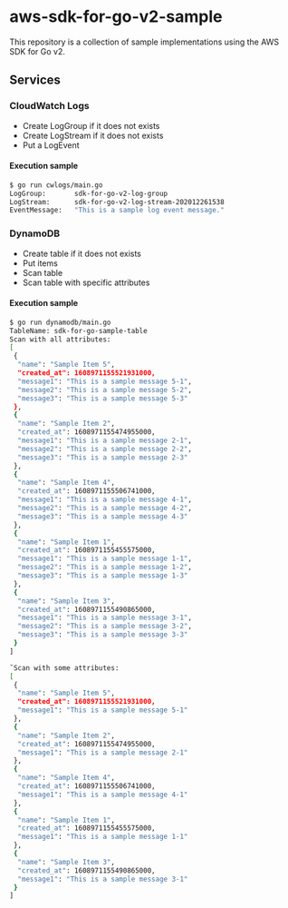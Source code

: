 aws-sdk-for-go-v2-sample
===

This repository is a collection of sample implementations using the AWS SDK for Go v2.

## Services

### CloudWatch Logs

- Create LogGroup if it does not exists
- Create LogStream if it does not exists
- Put a LogEvent

#### Execution sample

```bash
$ go run cwlogs/main.go
LogGroup:       sdk-for-go-v2-log-group
LogStream:      sdk-for-go-v2-log-stream-202012261538
EventMessage:   "This is a sample log event message."
```

### DynamoDB

- Create table if it does not exists
- Put items
- Scan table
- Scan table with specific attributes


#### Execution sample

```bash
$ go run dynamodb/main.go
TableName: sdk-for-go-sample-table
Scan with all attributes:
[
 {
  "name": "Sample Item 5",
  "created_at": 1608971155521931000,
  "message1": "This is a sample message 5-1",
  "message2": "This is a sample message 5-2",
  "message3": "This is a sample message 5-3"
 },
 {
  "name": "Sample Item 2",
  "created_at": 1608971155474955000,
  "message1": "This is a sample message 2-1",
  "message2": "This is a sample message 2-2",
  "message3": "This is a sample message 2-3"
 },
 {
  "name": "Sample Item 4",
  "created_at": 1608971155506741000,
  "message1": "This is a sample message 4-1",
  "message2": "This is a sample message 4-2",
  "message3": "This is a sample message 4-3"
 },
 {
  "name": "Sample Item 1",
  "created_at": 1608971155455575000,
  "message1": "This is a sample message 1-1",
  "message2": "This is a sample message 1-2",
  "message3": "This is a sample message 1-3"
 },
 {
  "name": "Sample Item 3",
  "created_at": 1608971155490865000,
  "message1": "This is a sample message 3-1",
  "message2": "This is a sample message 3-2",
  "message3": "This is a sample message 3-3"
 }
]

˜Scan with some attributes:
[
 {
  "name": "Sample Item 5",
  "created_at": 1608971155521931000,
  "message1": "This is a sample message 5-1"
 },
 {
  "name": "Sample Item 2",
  "created_at": 1608971155474955000,
  "message1": "This is a sample message 2-1"
 },
 {
  "name": "Sample Item 4",
  "created_at": 1608971155506741000,
  "message1": "This is a sample message 4-1"
 },
 {
  "name": "Sample Item 1",
  "created_at": 1608971155455575000,
  "message1": "This is a sample message 1-1"
 },
 {
  "name": "Sample Item 3",
  "created_at": 1608971155490865000,
  "message1": "This is a sample message 3-1"
 }
]
```